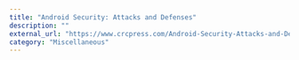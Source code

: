 ```yaml
---
title: "Android Security: Attacks and Defenses"
description: ""
external_url: "https://www.crcpress.com/Android-Security-Attacks-and-Defenses/Misra-Dubey/p/book/9780367380182"
category: "Miscellaneous"
---
```


